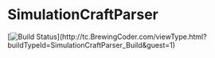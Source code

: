 # SimulationCraftParser

[![Build Status](https://tc.brewingcoder.com/app/rest/builds/buildType:(id:SimulationCraftParser_Build)/statusIcon)](http://tc.BrewingCoder.com/viewType.html?buildTypeId=SimulationCraftParser_Build&guest=1)